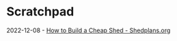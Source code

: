 # Scratchpad


2022-12-08 - [How to Build a Cheap Shed - Shedplans.org](https://shedplans.org/how-to-build-a-shed/) 
